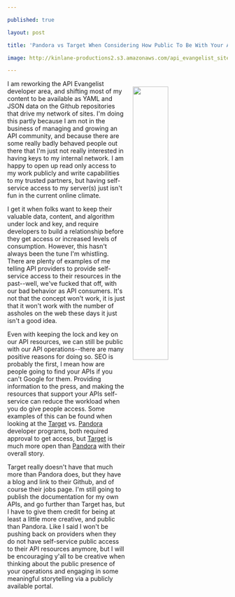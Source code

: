 ---
published: true
layout: post
title: 'Pandora vs Target When Considering How Public To Be With Your API Operations'
image: http://kinlane-productions2.s3.amazonaws.com/api_evangelist_site/blog/target_v_pandora.png
---

<p><img style="padding: 15px;" src="https://kinlane-productions2.s3.amazonaws.com/api_evangelist_site/blog/target_v_pandora.png" alt="" width="40%" align="right" />
<p>I am reworking the API Evangelist developer area, and shifting most of my content to be available as YAML and JSON data on the Github repositories that drive my network of sites. I'm doing this partly because I am not in the business of managing and growing an API community, and because there are some really badly behaved people out there that I'm just not really interested in having keys to my internal network. I am happy to open up read only access to my work publicly and write capabilities to my trusted partners, but having self-service access to my server(s) just isn't fun in the current online climate.&nbsp;
<p>I get it when folks want to keep their valuable data, content, and algorithm under lock and key, and require developers to build a relationship before they get access&nbsp;or increased levels of consumption. However, this hasn't always been the tune I'm whistling. There are plenty of examples of me telling API providers to provide self-service access to their resources in the past--well, we've fucked that off, with our bad behavior as API consumers. It's not that the concept won't work, it is just that it won't work with the number of assholes on the web these days it just isn't a good idea.
<p>Even with keeping the lock and key on our API resources, we can still be public with our API operations--there are many positive reasons for doing so. SEO is probably the first, I mean how are people going to find your APIs if you can't Google for them. Providing information to the press, and making the resources that support your APIs self-service can reduce&nbsp;the workload when you do give people access. Some examples of this can be found when looking at the <a href="https://developer.target.com/">Target</a> vs. <a href="https://developer.pandora.com/">Pandora</a> developer programs, both required approval to get access, but <a href="https://developer.target.com/">Target</a> is much more open than <a href="https://developer.pandora.com/">Pandora</a> with their overall story.
<p>Target really doesn't have that much more than Pandora does, but they have a blog and link to their Github, and of course their jobs page. I'm still going to publish the documentation for my own APIs, and go further than Target has, but I have to give them credit for being at least a little more creative, and public than Pandora. Like I said I won't be pushing back on providers when they do not have self-service public access to their API resources anymore, but I will be encouraging y'all to be creative when thinking about the public presence of your operations and engaging in some meaningful storytelling via a publicly available portal.

